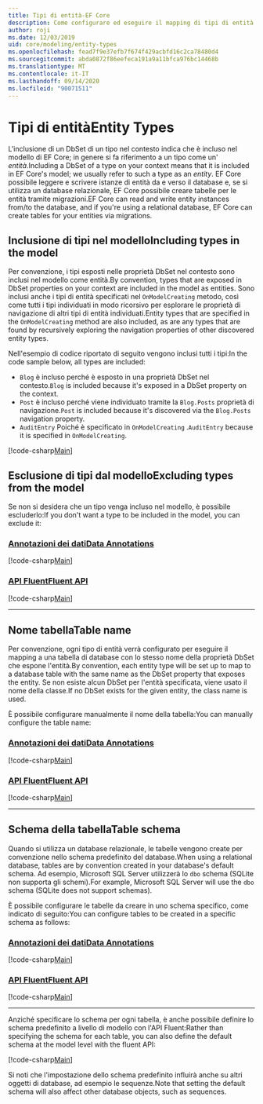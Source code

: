 ```yaml
---
title: Tipi di entità-EF Core
description: Come configurare ed eseguire il mapping di tipi di entità usando Entity Framework Core
author: roji
ms.date: 12/03/2019
uid: core/modeling/entity-types
ms.openlocfilehash: fead7f9e37efb7f674f429acbfd16c2ca78480d4
ms.sourcegitcommit: abda0872f86eefeca191a9a11bfca976bc14468b
ms.translationtype: MT
ms.contentlocale: it-IT
ms.lasthandoff: 09/14/2020
ms.locfileid: "90071511"
---
```

# <a name="entity-types"></a><span data-ttu-id="c3804-103">Tipi di entità</span><span class="sxs-lookup"><span data-stu-id="c3804-103">Entity Types</span></span>

<span data-ttu-id="c3804-104">L'inclusione di un DbSet di un tipo nel contesto indica che è incluso nel modello di EF Core; in genere si fa riferimento a un tipo come un' *entità*.</span><span class="sxs-lookup"><span data-stu-id="c3804-104">Including a DbSet of a type on your context means that it is included in EF Core's model; we usually refer to such a type as an *entity*.</span></span> <span data-ttu-id="c3804-105">EF Core possibile leggere e scrivere istanze di entità da e verso il database e, se si utilizza un database relazionale, EF Core possibile creare tabelle per le entità tramite migrazioni.</span><span class="sxs-lookup"><span data-stu-id="c3804-105">EF Core can read and write entity instances from/to the database, and if you're using a relational database, EF Core can create tables for your entities via migrations.</span></span>

## <a name="including-types-in-the-model"></a><span data-ttu-id="c3804-106">Inclusione di tipi nel modello</span><span class="sxs-lookup"><span data-stu-id="c3804-106">Including types in the model</span></span>

<span data-ttu-id="c3804-107">Per convenzione, i tipi esposti nelle proprietà DbSet nel contesto sono inclusi nel modello come entità.</span><span class="sxs-lookup"><span data-stu-id="c3804-107">By convention, types that are exposed in DbSet properties on your context are included in the model as entities.</span></span> <span data-ttu-id="c3804-108">Sono inclusi anche i tipi di entità specificati nel `OnModelCreating` metodo, così come tutti i tipi individuati in modo ricorsivo per esplorare le proprietà di navigazione di altri tipi di entità individuati.</span><span class="sxs-lookup"><span data-stu-id="c3804-108">Entity types that are specified in the `OnModelCreating` method are also included, as are any types that are found by recursively exploring the navigation properties of other discovered entity types.</span></span>

<span data-ttu-id="c3804-109">Nell'esempio di codice riportato di seguito vengono inclusi tutti i tipi:</span><span class="sxs-lookup"><span data-stu-id="c3804-109">In the code sample below, all types are included:</span></span>

* <span data-ttu-id="c3804-110">`Blog` è incluso perché è esposto in una proprietà DbSet nel contesto.</span><span class="sxs-lookup"><span data-stu-id="c3804-110">`Blog` is included because it's exposed in a DbSet property on the context.</span></span>
* <span data-ttu-id="c3804-111">`Post` è incluso perché viene individuato tramite la `Blog.Posts` proprietà di navigazione.</span><span class="sxs-lookup"><span data-stu-id="c3804-111">`Post` is included because it's discovered via the `Blog.Posts` navigation property.</span></span>
* <span data-ttu-id="c3804-112">`AuditEntry` Poiché è specificato in `OnModelCreating` .</span><span class="sxs-lookup"><span data-stu-id="c3804-112">`AuditEntry` because it is specified in `OnModelCreating`.</span></span>

[!code-csharp[Main](../../../samples/core/Modeling/Conventions/EntityTypes.cs?name=EntityTypes&highlight=3,7,16)]

## <a name="excluding-types-from-the-model"></a><span data-ttu-id="c3804-113">Esclusione di tipi dal modello</span><span class="sxs-lookup"><span data-stu-id="c3804-113">Excluding types from the model</span></span>

<span data-ttu-id="c3804-114">Se non si desidera che un tipo venga incluso nel modello, è possibile escluderlo:</span><span class="sxs-lookup"><span data-stu-id="c3804-114">If you don't want a type to be included in the model, you can exclude it:</span></span>

### <a name="data-annotations"></a>[<span data-ttu-id="c3804-115">Annotazioni dei dati</span><span class="sxs-lookup"><span data-stu-id="c3804-115">Data Annotations</span></span>](#tab/data-annotations)

[!code-csharp[Main](../../../samples/core/Modeling/DataAnnotations/IgnoreType.cs?name=IgnoreType&highlight=1)]

### <a name="fluent-api"></a>[<span data-ttu-id="c3804-116">API Fluent</span><span class="sxs-lookup"><span data-stu-id="c3804-116">Fluent API</span></span>](#tab/fluent-api)

[!code-csharp[Main](../../../samples/core/Modeling/FluentAPI/IgnoreType.cs?name=IgnoreType&highlight=3)]

***

## <a name="table-name"></a><span data-ttu-id="c3804-117">Nome tabella</span><span class="sxs-lookup"><span data-stu-id="c3804-117">Table name</span></span>

<span data-ttu-id="c3804-118">Per convenzione, ogni tipo di entità verrà configurato per eseguire il mapping a una tabella di database con lo stesso nome della proprietà DbSet che espone l'entità.</span><span class="sxs-lookup"><span data-stu-id="c3804-118">By convention, each entity type will be set up to map to a database table with the same name as the DbSet property that exposes the entity.</span></span> <span data-ttu-id="c3804-119">Se non esiste alcun DbSet per l'entità specificata, viene usato il nome della classe.</span><span class="sxs-lookup"><span data-stu-id="c3804-119">If no DbSet exists for the given entity, the class name is used.</span></span>

<span data-ttu-id="c3804-120">È possibile configurare manualmente il nome della tabella:</span><span class="sxs-lookup"><span data-stu-id="c3804-120">You can manually configure the table name:</span></span>

### <a name="data-annotations"></a>[<span data-ttu-id="c3804-121">Annotazioni dei dati</span><span class="sxs-lookup"><span data-stu-id="c3804-121">Data Annotations</span></span>](#tab/data-annotations)

[!code-csharp[Main](../../../samples/core/Modeling/DataAnnotations/TableName.cs?Name=TableName&highlight=1)]

### <a name="fluent-api"></a>[<span data-ttu-id="c3804-122">API Fluent</span><span class="sxs-lookup"><span data-stu-id="c3804-122">Fluent API</span></span>](#tab/fluent-api)

[!code-csharp[Main](../../../samples/core/Modeling/FluentAPI/TableName.cs?Name=TableName&highlight=3-4)]

***

## <a name="table-schema"></a><span data-ttu-id="c3804-123">Schema della tabella</span><span class="sxs-lookup"><span data-stu-id="c3804-123">Table schema</span></span>

<span data-ttu-id="c3804-124">Quando si utilizza un database relazionale, le tabelle vengono create per convenzione nello schema predefinito del database.</span><span class="sxs-lookup"><span data-stu-id="c3804-124">When using a relational database, tables are by convention created in your database's default schema.</span></span> <span data-ttu-id="c3804-125">Ad esempio, Microsoft SQL Server utilizzerà lo `dbo` schema (SQLite non supporta gli schemi).</span><span class="sxs-lookup"><span data-stu-id="c3804-125">For example, Microsoft SQL Server will use the `dbo` schema (SQLite does not support schemas).</span></span>

<span data-ttu-id="c3804-126">È possibile configurare le tabelle da creare in uno schema specifico, come indicato di seguito:</span><span class="sxs-lookup"><span data-stu-id="c3804-126">You can configure tables to be created in a specific schema as follows:</span></span>

### <a name="data-annotations"></a>[<span data-ttu-id="c3804-127">Annotazioni dei dati</span><span class="sxs-lookup"><span data-stu-id="c3804-127">Data Annotations</span></span>](#tab/data-annotations)

[!code-csharp[Main](../../../samples/core/Modeling/DataAnnotations/TableNameAndSchema.cs?name=TableNameAndSchema&highlight=1)]

### <a name="fluent-api"></a>[<span data-ttu-id="c3804-128">API Fluent</span><span class="sxs-lookup"><span data-stu-id="c3804-128">Fluent API</span></span>](#tab/fluent-api)

[!code-csharp[Main](../../../samples/core/Modeling/FluentAPI/TableNameAndSchema.cs?name=TableNameAndSchema&highlight=3-4)]

***

<span data-ttu-id="c3804-129">Anziché specificare lo schema per ogni tabella, è anche possibile definire lo schema predefinito a livello di modello con l'API Fluent:</span><span class="sxs-lookup"><span data-stu-id="c3804-129">Rather than specifying the schema for each table, you can also define the default schema at the model level with the fluent API:</span></span>

[!code-csharp[Main](../../../samples/core/Modeling/FluentAPI/DefaultSchema.cs?name=DefaultSchema&highlight=3)]

<span data-ttu-id="c3804-130">Si noti che l'impostazione dello schema predefinito influirà anche su altri oggetti di database, ad esempio le sequenze.</span><span class="sxs-lookup"><span data-stu-id="c3804-130">Note that setting the default schema will also affect other database objects, such as sequences.</span></span>
